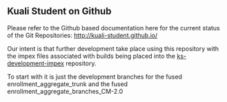 <h2>Kuali Student on Github</h2>

Please refer to the Github based documentation here for the current status of the Git Repositories: http://kuali-student.github.io/

Our intent is that further development take place using this repository with the impex files associated with builds being placed into the [ks-development-impex](https://github.com/kuali-student/ks-development-impex) repository.

To start with it is just the development branches for the fused enrollment_aggregate_trunk and the fused enrollment_aggregate_branches_CM-2.0


